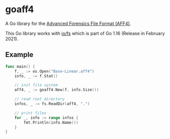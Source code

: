 # goaff4

A Go library for the [Advanced Forensics File Format (AFF4)](http://www2.aff4.org/).

This Go library works with [io/fs](https://tip.golang.org/pkg/io/fs) which is part of Go 1.16 (Release in February 2021).

## Example

``` go
func main() {
	f, _ := os.Open("Base-Linear.aff4")
	info, _ := f.Stat()

	// init file system
	aff4, _ := goaff4.New(f, info.Size())

	// read root directory
	infos, _ := fs.ReadDir(aff4, ".")

	// print files
	for _, info := range infos {
		fmt.Println(info.Name())
	}
}
```
